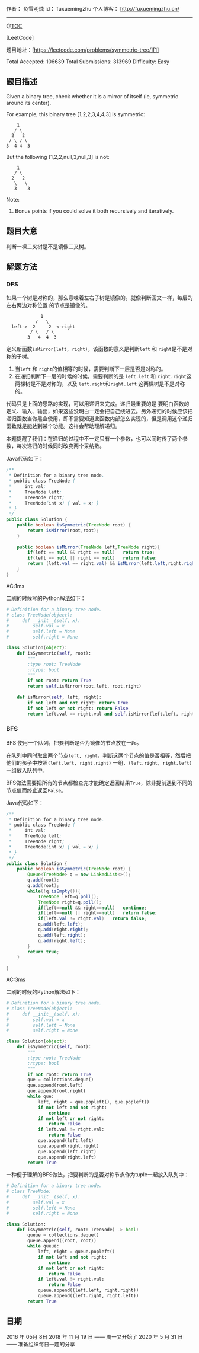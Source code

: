 作者： 负雪明烛
id：	fuxuemingzhu
个人博客：	http://fuxuemingzhu.cn/

---
@[TOC](目录)

[LeetCode]

题目地址：[https://leetcode.com/problems/symmetric-tree/][1]

Total Accepted: 106639 Total Submissions: 313969 Difficulty: Easy


## 题目描述

Given a binary tree, check whether it is a mirror of itself (ie, symmetric around its center).

For example, this binary tree [1,2,2,3,4,4,3] is symmetric:

	    1
	   / \
	  2   2
	 / \ / \
	3  4 4  3

But the following [1,2,2,null,3,null,3] is not:

	    1
	   / \
	  2   2
	   \   \
	   3    3
Note:

1. Bonus points if you could solve it both recursively and iteratively.

## 题目大意

判断一棵二叉树是不是镜像二叉树。

## 解题方法

### DFS

如果一个树是对称的，那么意味着左右子树是镜像的。就像判断回文一样，每层的 左右两边对称位置 的节点是镜像的。


			     1
			   /   \
	  left->  2     2  <-right
			 / \   / \
			3   4  4  3


定义新函数`isMirror(left, right)`，该函数的意义是判断`left` 和 `right`是不是对称的子树。
1. 当`left` 和 `right`的值相等的时候，需要判断下一层是否是对称的。
3. 在递归判断下一层的时候的时候，需要判断的是 `left.left` 和 `right.right`这两棵树是不是对称的，以及 `left.right`和`right.left` 这两棵树是不是对称的。

代码只是上面的思路的实现，可以用递归来完成。递归最重要的是 要明白函数的定义、输入、输出，如果这些没明白一定会把自己绕进去。另外递归的时候应该把递归函数当做黑盒使用，即不需要知道此函数内部怎么实现的，但是调用这个递归函数就是能达到某个功能。这样会帮助理解递归。

本题提醒了我们：在递归的过程中不一定只有一个参数，也可以同时传了两个参数，每次递归的时候同时改变两个采纳数。

Java代码如下：
```java
/**
 * Definition for a binary tree node.
 * public class TreeNode {
 *     int val;
 *     TreeNode left;
 *     TreeNode right;
 *     TreeNode(int x) { val = x; }
 * }
 */
public class Solution {
    public boolean isSymmetric(TreeNode root) {
        return isMirror(root,root);
    }
    
    public boolean isMirror(TreeNode left,TreeNode right){
        if(left == null && right == null)   return true;
        if(left == null || right == null)   return false;
        return (left.val == right.val) && isMirror(left.left,right.right) && isMirror(left.right,right.left);
    }
}
```
AC:1ms

二刷的时候写的Python解法如下：

```python
# Definition for a binary tree node.
# class TreeNode(object):
#     def __init__(self, x):
#         self.val = x
#         self.left = None
#         self.right = None

class Solution(object):
    def isSymmetric(self, root):
        """
        :type root: TreeNode
        :rtype: bool
        """
        if not root: return True
        return self.isMirror(root.left, root.right)
        
    def isMirror(self, left, right):
        if not left and not right: return True
        if not left or not right: return False
        return left.val == right.val and self.isMirror(left.left, right.right) and self.isMirror(left.right, right.left)
```

### BFS

BFS 使用一个队列，把要判断是否为镜像的节点放在一起。

在队列中同时取出两个节点`left, right`，判断这两个节点的值是否相等，然后把他们的孩子中按照`(left.left, right.right)` 一组，`(left.right, right.left)`一组放入队列中。

BFS做法需要把所有的节点都检查完才能确定返回结果`True`，除非提前遇到不同的节点值而终止返回`False`。

Java代码如下：

```java
/**
 * Definition for a binary tree node.
 * public class TreeNode {
 *     int val;
 *     TreeNode left;
 *     TreeNode right;
 *     TreeNode(int x) { val = x; }
 * }
 */
public class Solution {
    public boolean isSymmetric(TreeNode root) {
        Queue<TreeNode> q = new LinkedList<>();
        q.add(root);
        q.add(root);
        while(!q.isEmpty()){
            TreeNode left=q.poll();
            TreeNode right=q.poll();
            if(left==null && right==null)   continue;
            if(left==null || right==null)   return false;
            if(left.val != right.val)   return false;
            q.add(left.left);
            q.add(right.right);
            q.add(left.right);
            q.add(right.left);
        }
        return true;
    }
    
}
```

AC:3ms

二刷的时候的Python解法如下：

```python
# Definition for a binary tree node.
# class TreeNode(object):
#     def __init__(self, x):
#         self.val = x
#         self.left = None
#         self.right = None

class Solution(object):
    def isSymmetric(self, root):
        """
        :type root: TreeNode
        :rtype: bool
        """
        if not root: return True
        que = collections.deque()
        que.append(root.left)
        que.append(root.right)
        while que:
            left, right = que.popleft(), que.popleft()
            if not left and not right:
                continue
            if not left or not right:
                return False
            if left.val != right.val:
                return False
            que.append(left.left)
            que.append(right.right)
            que.append(left.right)
            que.append(right.left)
        return True
```

一种便于理解的BFS做法，把要判断的是否对称节点作为tuple一起放入队列中：

```python
# Definition for a binary tree node.
# class TreeNode:
#     def __init__(self, x):
#         self.val = x
#         self.left = None
#         self.right = None

class Solution:
    def isSymmetric(self, root: TreeNode) -> bool:
        queue = collections.deque()
        queue.append((root, root))
        while queue:
            left, right = queue.popleft()
            if not left and not right:
                continue
            if not left or not right:
                return False
            if left.val != right.val:
                return False
            queue.append((left.left, right.right))
            queue.append((left.right, right.left))
        return True
```

## 日期

2016 年 05月 8日 
2018 年 11 月 19 日 —— 周一又开始了
2020 年 5 月 31 日 —— 准备组织每日一题的分享

  [1]: https://leetcode.com/problems/symmetric-tree/
